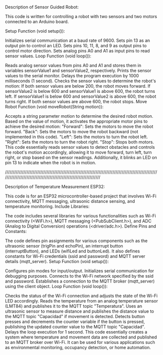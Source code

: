Description of Sensor Guided Robot:

This code is written for controlling a robot with two sensors and two motors connected to an Arduino board.

Setup Function (void setup()):

Initializes serial communication at a baud rate of 9600.
Sets pin 13 as an output pin to control an LED.
Sets pins 10, 11, 8, and 9 as output pins to control motor direction.
Sets analog pins A0 and A1 as input pins to read sensor values.
Loop Function (void loop()):

Reads analog sensor values from pins A0 and A1 and stores them in variables sensorValue1 and sensorValue2, respectively.
Prints the sensor values to the serial monitor.
Delays the program execution by 1000 milliseconds (1 second).
Checks the sensor values to determine the robot's motion:
If both sensor values are below 200, the robot moves forward.
If sensorValue2 is below 600 and sensorValue1 is above 600, the robot turns left.
If sensorValue1 is below 600 and sensorValue2 is above 600, the robot turns right.
If both sensor values are above 600, the robot stops.
Move Robot Function (void moveRobot(String motion)):

Accepts a string parameter motion to determine the desired robot motion.
Based on the value of motion, it activates the appropriate motor pins to achieve the desired motion:
"Forward": Sets the motors to move the robot forward.
"Back": Sets the motors to move the robot backward (not implemented in this code).
"Left": Sets the motors to turn the robot left.
"Right": Sets the motors to turn the robot right.
"Stop": Stops both motors.
This code essentially reads sensor values to detect obstacles and controls the robot's motion accordingly, allowing it to move forward, turn left, turn right, or stop based on the sensor readings. Additionally, it blinks an LED on pin 13 to indicate when the robot is in motion.

/////////////////////////////////////////////////////////////////////////////////////////////////////////////////////////////////////////////////////////////////

Description of Temperature Measurement ESP32:

This code is for an ESP32 microcontroller-based project that involves Wi-Fi connectivity, MQTT messaging, ultrasonic distance sensing, and temperature monitoring. 
Include Libraries:

The code includes several libraries for various functionalities such as Wi-Fi connectivity (<WiFi.h>), MQTT messaging (<PubSubClient.h>), and ADC (Analog to Digital Conversion) operations (<driver/adc.h>).
Define Pins and Constants:

The code defines pin assignments for various components such as the ultrasonic sensor (trigPin and echoPin), an interrupt button (interruptButton), and LEDs (wifiLed and buttonLed). It also defines constants for Wi-Fi credentials (ssid and password) and MQTT server details (mqtt_server).
Setup Function (void setup()):

Configures pin modes for input/output.
Initializes serial communication for debugging purposes.
Connects to the Wi-Fi network specified by the ssid and password.
Establishes a connection to the MQTT broker (mqtt_server) using the client object.
Loop Function (void loop()):

Checks the status of the Wi-Fi connection and adjusts the state of the Wi-Fi LED accordingly.
Reads the temperature from an analog temperature sensor (LMT84) and publishes it to the MQTT topic "Temperatura".
Uses an ultrasonic sensor to measure distance and publishes the distance value to the MQTT topic "Capacidad" if movement is detected.
Detects button presses and decrements the counter variable if the button is pressed, publishing the updated counter value to the MQTT topic "Capacidad".
Delays the loop execution for 1 second.
This code essentially creates a system where temperature and movement data are collected and published to an MQTT broker over Wi-Fi. It can be used for various applications such as environmental monitoring, occupancy detection, or home automation.
